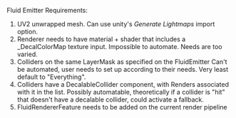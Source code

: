 Fluid Emitter Requirements:
1. UV2 unwrapped mesh. Can use unity's *Generate Lightmaps* import option.
2. Renderer needs to have material + shader that includes a _DecalColorMap texture input. Impossible to automate.
Needs are too varied.
3. Colliders on the same LayerMask as specified on the FluidEmitter
Can't be automated, user needs to set up according to their needs. Very least default to "Everything".
4. Colliders have a DecalableCollider component, with Renders associated with it in the list.
Possibly automatable, theoretically if a collider is "hit" that doesn't have a decalable collider, could activate a fallback.
5. FluidRendererFeature needs to be added on the current render pipeline